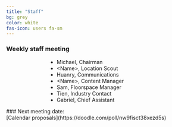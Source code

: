 ```yaml
---
title: "Staff"
bg: grey
color: white
fas-icon: users fa-sm
---
```


### Weekly staff meeting
<div>
    <div style='width: 20em; margin-left: auto; margin-right: auto;'>
        <ul>
            <li>Michael, Chairman</li>
            <li>&lt;Name&gt;, Location Scout</li>
            <li>Huanry, Communications</li>
            <li>&lt;Name&gt;, Content Manager</li>
            <li>Sam, Floorspace Manager</li>
            <li>Tien, Industry Contact</li>
            <li>Gabriel, Chief Assistant</li>
        </ul>
    </div>
</div>
### Next meeting date:<br />[Calendar proposals](https://doodle.com/poll/nw9fisct38xezd5s)
